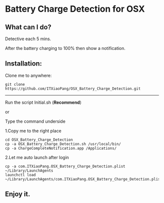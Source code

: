# Battery Charge Detection for OSX



## What can I do?

Detective each 5 mins.

After the battery charging to 100% then show a notification.



## Installation:

Clone me to anywhere:

`git clone https://github.com/ITXiaoPang/OSX_Battery_Charge_Detection.git`

------



Run the script Initial.sh (**Recommend**)

or

Type the command underside



1.Copy me to the right place

``` shell
cd OSX_Battery_Charge_Detection
cp -a OSX_Battery_Charge_Detection.sh /usr/local/bin/
cp -a ChargeCompleteNotification.app /Applications/
```



2.Let me auto launch after login

``` shell
cp -a com.ITXiaoPang.OSX_Battery_Charge_Detection.plist ~/Library/LaunchAgents
launchctl load ~/Library/LaunchAgents/com.ITXiaoPang.OSX_Battery_Charge_Detection.plist
```



## Enjoy it.
